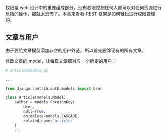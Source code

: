 权限是 web 设计中的重要组成部分，没有权限控制任何人都可以对任何资源进行危险的操作，那就太恐怖了。本章来看看 REST 框架是如何轻松进行权限管理的。

## 文章与用户

由于要给文章模型添加非空的用户外链，所以首先删除现有的所有文章。

修改文章的 model，让每篇文章都对应一个确定的用户：

```python
# article/models.py

...

from django.contrib.auth.models import User

class Article(models.Model):
    author = models.ForeignKey(
        User, 
        null=True,
        on_delete=models.CASCADE, 
        related_name='articles'
    )
    ...
```

